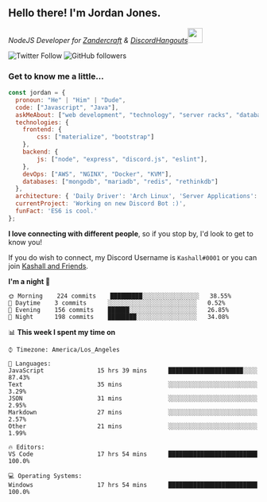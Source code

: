 <h2> Hello there! I'm Jordan Jones.</h2>
<p><em>NodeJS Developer for <a href="https://github.com/Zandercraft">Zandercraft</a> & <a href="https://github.com/DiscordHangouts">DiscordHangouts</a><img src="https://media.giphy.com/media/WUlplcMpOCEmTGBtBW/giphy.gif" width="30"></em></p>

![Twitter Follow](https://img.shields.io/twitter/follow/kashalls?label=Follow)
![GitHub followers](https://img.shields.io/github/followers/kashalls?label=Follow&style=social)

### Get to know me a little...

```javascript
const jordan = {
  pronoun: "He" | "Him" | "Dude",
  code: ["Javascript", "Java"],
  askMeAbout: ["web development", "technology", "server racks", "databases"],
  technologies: {
    frontend: {
        css: ["materialize", "bootstrap"]
    },
    backend: {
        js: ["node", "express", "discord.js", "eslint"],
    },
    devOps: ["AWS", "NGINX", "Docker", "KVM"],
    databases: ["mongodb", "mariadb", "redis", "rethinkdb"]
  },
  architecture: { 'Daily Driver': 'Arch Linux', 'Server Applications': 'Ubuntu Focal' },
  currentProject: 'Working on new Discord Bot :)',
  funFact: 'ES6 is cool.'
};
```

<b>I love connecting with different people</b>, so if you stop by, I'd look to get to know you!

If you do wish to connect, my Discord Username is `Kashall#0001` or you can join <a href="https://discord.gg/Xv7WKN">Kashall and Friends</a>.

<!--START_SECTION:waka-->
**I'm a night 🦉** 

```text
🌞 Morning    224 commits    █████████░░░░░░░░░░░░░░░░   38.55% 
🌆 Daytime    3 commits      ░░░░░░░░░░░░░░░░░░░░░░░░░   0.52% 
🌃 Evening    156 commits    ██████░░░░░░░░░░░░░░░░░░░   26.85% 
🌙 Night      198 commits    ████████░░░░░░░░░░░░░░░░░   34.08%

```


📊 **This week I spent my time on** 

```text
⌚︎ Timezone: America/Los_Angeles

💬 Languages: 
JavaScript               15 hrs 39 mins      █████████████████████░░░░   87.43% 
Text                     35 mins             ░░░░░░░░░░░░░░░░░░░░░░░░░   3.29% 
JSON                     31 mins             ░░░░░░░░░░░░░░░░░░░░░░░░░   2.95% 
Markdown                 27 mins             ░░░░░░░░░░░░░░░░░░░░░░░░░   2.57% 
Other                    21 mins             ░░░░░░░░░░░░░░░░░░░░░░░░░   1.99%

🔥 Editors: 
VS Code                  17 hrs 54 mins      █████████████████████████   100.0%

💻 Operating Systems: 
Windows                  17 hrs 54 mins      █████████████████████████   100.0%

```


<!--END_SECTION:waka-->

